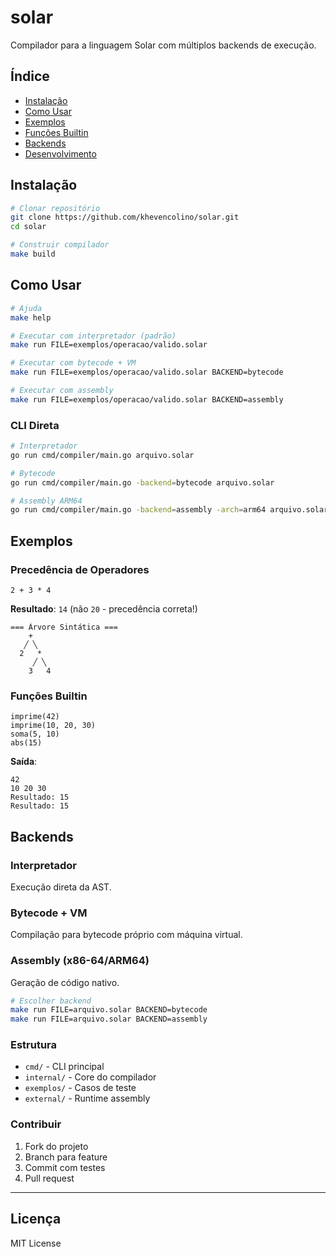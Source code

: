 # solar

Compilador para a linguagem Solar com múltiplos backends de execução.

## Índice

- [Instalação](#-instalação)
- [Como Usar](#-como-usar)
- [Exemplos](#-exemplos)
- [Funções Builtin](#-funções-builtin)
- [Backends](#-backends)
- [Desenvolvimento](#-desenvolvimento)

## Instalação

```bash
# Clonar repositório
git clone https://github.com/khevencolino/solar.git
cd solar

# Construir compilador
make build
```

## Como Usar

```bash
# Ajuda
make help

# Executar com interpretador (padrão)
make run FILE=exemplos/operacao/valido.solar

# Executar com bytecode + VM
make run FILE=exemplos/operacao/valido.solar BACKEND=bytecode

# Executar com assembly
make run FILE=exemplos/operacao/valido.solar BACKEND=assembly
```

### CLI Direta

```bash
# Interpretador
go run cmd/compiler/main.go arquivo.solar

# Bytecode
go run cmd/compiler/main.go -backend=bytecode arquivo.solar

# Assembly ARM64
go run cmd/compiler/main.go -backend=assembly -arch=arm64 arquivo.solar
```

## Exemplos

### Precedência de Operadores

```solar
2 + 3 * 4
```

**Resultado**: `14` (não `20` - precedência correta!)

```
=== Árvore Sintática ===
    +
   ╱ ╲
  2   *
     ╱ ╲
    3   4
```

### Funções Builtin

```solar
imprime(42)
imprime(10, 20, 30)
soma(5, 10)
abs(15)
```

**Saída**:

```
42
10 20 30
Resultado: 15
Resultado: 15
```

## Backends

### Interpretador

Execução direta da AST.

### Bytecode + VM

Compilação para bytecode próprio com máquina virtual.

### Assembly (x86-64/ARM64)

Geração de código nativo.

```bash
# Escolher backend
make run FILE=arquivo.solar BACKEND=bytecode
make run FILE=arquivo.solar BACKEND=assembly
```

### Estrutura

- `cmd/` - CLI principal
- `internal/` - Core do compilador
- `exemplos/` - Casos de teste
- `external/` - Runtime assembly

### Contribuir

1. Fork do projeto
2. Branch para feature
3. Commit com testes
4. Pull request

---

## Licença

MIT License
